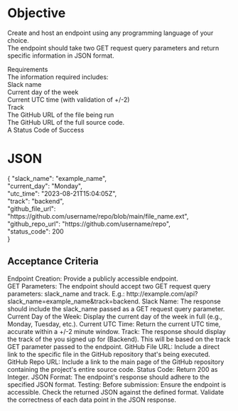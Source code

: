 <h1>Objective</h1>

Create and host an endpoint using any programming language of your choice.<br>
The endpoint should take two GET request query parameters and return specific information in JSON format.<br>


Requirements<br>
The information required includes:<br>
Slack name<br>
Current day of the week<br>
Current UTC time (with validation of +/-2)<br>
Track<br>
The GitHub URL of the file being run<br>
The GitHub URL of the full source code.<br>
A  Status Code of Success<br>





<h1>JSON</h1>
<p>{
  "slack_name": "example_name",<br>
  "current_day": "Monday",<br>
  "utc_time": "2023-08-21T15:04:05Z",<br>
  "track": "backend",<br>
  "github_file_url": "https://github.com/username/repo/blob/main/file_name.ext",<br>
  "github_repo_url": "https://github.com/username/repo",<br>
  "status_code": 200<br>
}</p>

<h2>Acceptance Criteria</h2>

<p>Endpoint Creation: Provide a publicly accessible endpoint.<br>
GET Parameters: The endpoint should accept two GET request query parameters: slack_name and track.
       E.g.: http://example.com/api?slack_name=example_name&track=backend.
Slack Name: The response should include the slack_name passed as a GET request query parameter.
Current Day of the Week: Display the current day of the week in full (e.g., Monday, Tuesday, etc.).
Current UTC Time: Return the current UTC time, accurate within a +/-2 minute window.
Track: The response should display the track of the you signed up for (Backend). This will be based on the track GET parameter passed to the endpoint.
GitHub File URL: Include a direct link to the specific file in the GitHub repository that's being executed.
GitHub Repo URL: Include a link to the main page of the GitHub repository containing the project's entire source code.
Status Code: Return 200 as Integer.
JSON Format: The endpoint's response should adhere to the specified JSON format.
Testing: Before submission:
Ensure the endpoint is accessible.
Check the returned JSON against the defined format.
Validate the correctness of each data point in the JSON response.</p>

